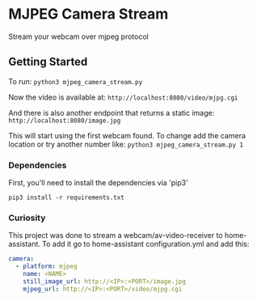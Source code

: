# MJPEG Camera Stream
Stream your webcam over mjpeg protocol

## Getting Started

To run: `python3 mjpeg_camera_stream.py`

Now the video is available at: `http://localhost:8080/video/mjpg.cgi`

And there is also another endpoint that returns a static image: `http://localhost:8080/image.jpg`

This will start using the first webcam found. To change add the camera location or try another number like: 
`python3 mjpeg_camera_stream.py 1`

### Dependencies

First, you'll need to install the dependencies via 'pip3'

`pip3 install -r requirements.txt`

### Curiosity

This project was done to stream a webcam/av-video-receiver to home-assistant. To add it go to home-assistant configuration.yml and add this:

```yml
camera:
  - platform: mjpeg
    name: <NAME>
    still_image_url: http://<IP>:<PORT>/image.jpg
    mjpeg_url: http://<IP>:<PORT>/video/mjpg.cgi
```

